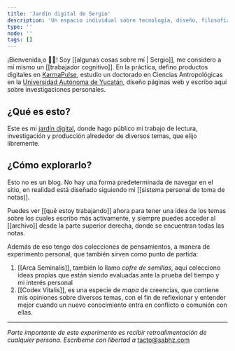 ```yaml
---
title: 'Jardín digital de Sergio'
description: 'Un espacio individual sobre tecnología, diseño, filosofía, arte y escritura.'
type: ''
node: ''
tags: []
---
```


¡Bienvenida,o 👋🏽! Soy [[algunas cosas sobre mí | Sergio]], me considero a mí mismo un [[trabajador cognitivo]]. En la práctica, defino productos digitales en [KarmaPulse](https://karmapulse.com), estudio un doctorado en Ciencias Antropológicas en la [Universidad Autónoma de Yucatán](https://www.uady.mx/), diseño páginas web y escribo aquí sobre investigaciones personales.

## ¿Qué es esto?

Este es mi [jardín digital](https://www.technologyreview.es/s/12606/jardines-digitales-la-respuesta-espiritual-la-futilidad-de-las-redes-sociales), donde hago público mi trabajo de lectura, investigación y producción alrededor de diversos temas, que elijo libremente. 

## ¿Cómo explorarlo?

Esto no es un blog. No hay una forma predeterminada de navegar en el sitio, en realidad está diseñado siguiendo mi [[sistema personal de toma de notas]].

Puedes ver [[qué estoy trabajando]] ahora para tener una idea de los temas sobre los cuales escribo más activamente, y siempre puedes acceder al [[archivo]] desde la parte superior derecha, donde se encuentran todas las notas.

Además de eso tengo dos colecciones de pensamientos, a manera de experimento personal, que también sirven como punto de partida:

1. [[Arca Seminalis]], también lo llamo *cofre de semillas*, aquí colecciono ideas propias que están siendo evaluadas ante la prueba del tiempo y mi interés personal
2. [[Codex Vitalis]], es una especie de *mapa* de creencias, que contiene mis opiniones sobre diversos temas, con el fin de reflexionar y entender mejor cuando un nuevo conocimiento entra en conflicto o comunión con ellas.

---
*Parte importante de este experimento es recibir retroalimentación de cualquier persona. Escríbeme con libertad a* [tacto@sabhz.com](mailto:tacto@sabhz.com)